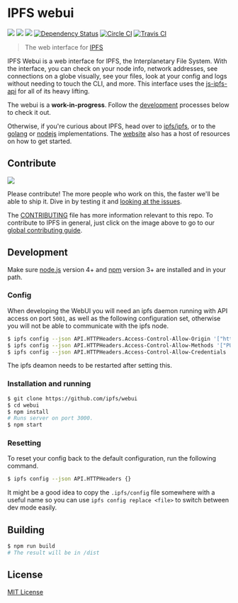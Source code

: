 # IPFS webui

[![](https://img.shields.io/badge/made%20by-Protocol%20Labs-blue.svg?style=flat-square)](http://ipn.io)
[![](https://img.shields.io/badge/project-IPFS-blue.svg?style=flat-square)](http://ipfs.io/)
[![](https://img.shields.io/badge/freenode-%23ipfs-blue.svg?style=flat-square)](http://webchat.freenode.net/?channels=%23ipfs)
[![Dependency Status](https://david-dm.org/ipfs/webui.svg?style=flat-square)](https://david-dm.org/ipfs/webui)
[![Circle CI](https://img.shields.io/circleci/project/ipfs/webui/master.svg?style=flat-square)](https://circleci.com/gh/ipfs/webui)
[![Travis CI](https://img.shields.io/travis/ipfs/webui/master.svg?style=flat-square)](https://travis-ci.org/ipfs/webui)

> The web interface for [IPFS](https://ipfs.io/)

IPFS Webui is a web interface for IPFS, the Interplanetary File System. With the interface, you can check on your node info, network addresses, see connections on a globe visually, see your files, look at your config and logs without needing to touch the CLI, and more. This interface uses the [js-ipfs-api](//github.com/ipfs/js-ipfs-api) for all of its heavy lifting.

The webui is a **work-in-progress**. Follow the [development](#development) processes below to check it out.

Otherwise, if you're curious about IPFS, head over to [ipfs/ipfs](//github.com/ipfs/ipfs), or to the [golang](//github.com/ipfs/go-ipfs) or [nodejs](//github.com/ipfs/js-ipfs) implementations. The [website](https://ipfs.io) also has a host of resources on how to get started.

## Contribute

[![](https://cdn.rawgit.com/jbenet/contribute-ipfs-gif/master/img/contribute.gif)](https://github.com/ipfs/community/blob/master/contributing.md)

Please contribute! The more people who work on this, the faster we'll be able to ship it. Dive in by testing it and [looking at the issues](https://github.com/ipfs/webui/issues).

The [CONTRIBUTING](CONTRIBUTING.md) file has more information relevant to this repo. To contribute to IPFS in general, just click on the image above to go to our [global contributing guide](https://github.com/ipfs/community/blob/master/contributing.md).

## Development

Make sure [node.js](https://nodejs.org/) version 4+ and [npm](https://docs.npmjs.com/) version 3+ are installed and in your path.

### Config

When developing the WebUI you will need an ipfs daemon running with API access on port `5001`, as well as the following configuration set, otherwise you will not be able to communicate with the ipfs node.

```bash
$ ipfs config --json API.HTTPHeaders.Access-Control-Allow-Origin '["http://localhost:3000"]'
$ ipfs config --json API.HTTPHeaders.Access-Control-Allow-Methods '["PUT", "GET", "POST"]'
$ ipfs config --json API.HTTPHeaders.Access-Control-Allow-Credentials '["true"]'
```

The ipfs deamon needs to be restarted after setting this. 

### Installation and running

```bash
$ git clone https://github.com/ipfs/webui
$ cd webui
$ npm install
# Runs server on port 3000.
$ npm start
```

### Resetting

To reset your config back to the default configuration, run the following command.

```sh
$ ipfs config --json API.HTTPHeaders {}
```

It might be a good idea to copy the `.ipfs/config` file somewhere with a useful name so you can use `ipfs config replace <file>` to switch between dev mode easily.

## Building

```bash
$ npm run build
# The result will be in /dist
```

## License

[MIT License](LICENSE)

